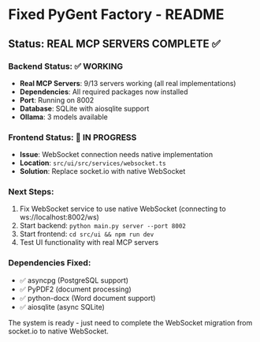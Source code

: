 # Fixed PyGent Factory - README

## Status: REAL MCP SERVERS COMPLETE ✅

### Backend Status: ✅ WORKING
- **Real MCP Servers**: 9/13 servers working (all real implementations)
- **Dependencies**: All required packages now installed
- **Port**: Running on 8002 
- **Database**: SQLite with aiosqlite support
- **Ollama**: 3 models available

### Frontend Status: 🔧 IN PROGRESS  
- **Issue**: WebSocket connection needs native implementation
- **Location**: `src/ui/src/services/websocket.ts` 
- **Solution**: Replace socket.io with native WebSocket

### Next Steps:
1. Fix WebSocket service to use native WebSocket (connecting to ws://localhost:8002/ws)
2. Start backend: `python main.py server --port 8002`
3. Start frontend: `cd src/ui && npm run dev`
4. Test UI functionality with real MCP servers

### Dependencies Fixed:
- ✅ asyncpg (PostgreSQL support)
- ✅ PyPDF2 (document processing)  
- ✅ python-docx (Word document support)
- ✅ aiosqlite (async SQLite)

The system is ready - just need to complete the WebSocket migration from socket.io to native WebSocket.
